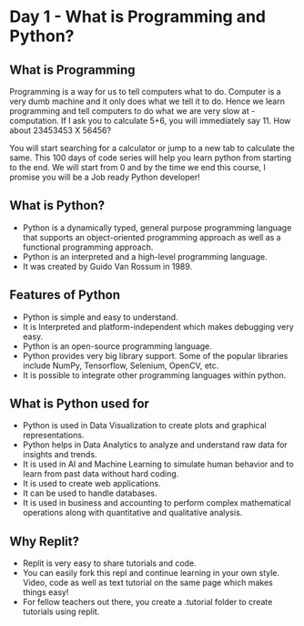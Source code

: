 # Day 1 - What is Programming and Python?
## What is Programming
Programming is a way for us to tell computers what to do. Computer is a very dumb machine and it only does what we tell it to do. Hence we learn programming and tell computers to do what we are very slow at - computation. 
If I ask you to calculate 5+6, you will immediately say 11. 
How about 23453453 X 56456?

You will start searching for a calculator or jump to a new tab to calculate the same. 
This 100 days of code series will help you learn python from starting to the end. We will start from 0 and by the time we end this course, I promise you will be a Job ready Python developer!

## What is Python?

-   Python is a dynamically typed, general purpose programming language that supports an object-oriented programming approach as well as a functional programming approach.
-   Python is an interpreted and a high-level programming language.
-   It was created by Guido Van Rossum in 1989. 

## Features of Python

-   Python is simple and easy to understand.
-   It is Interpreted and platform-independent which makes debugging very easy.
-   Python is an open-source programming language.
-   Python provides very big library support. Some of the popular libraries include NumPy, Tensorflow, Selenium, OpenCV, etc.
-   It is possible to integrate other programming languages within python.

## What is Python used for

-   Python is used in Data Visualization to create plots and graphical representations.
-   Python helps in Data Analytics to analyze and understand raw data for insights and trends.
-   It is used in AI and Machine Learning to simulate human behavior and to learn from past data without hard coding.
-   It is used to create web applications.
-   It can be used to handle databases.
-   It is used in business and accounting to perform complex mathematical operations along with quantitative and qualitative analysis.

## Why Replit?
- Replit is very easy to share tutorials and code.
- You can easily fork this repl and continue learning in your own style. Video, code as well as text tutorial on the same page which makes things easy!
- For fellow teachers out there, you create a .tutorial folder to create tutorials using replit.
